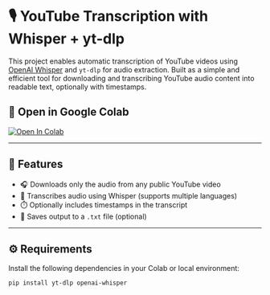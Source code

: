 # 🎙️ YouTube Transcription with Whisper + yt-dlp

This project enables automatic transcription of YouTube videos using [OpenAI Whisper](https://github.com/openai/whisper) and `yt-dlp` for audio extraction. Built as a simple and efficient tool for downloading and transcribing YouTube audio content into readable text, optionally with timestamps.

## 🔗 Open in Google Colab

[![Open In Colab](https://colab.research.google.com/assets/colab-badge.svg)](https://colab.research.google.com/github/aaryapandya12/youtube-transcription/blob/main/transcription.ipynb)

---

## 📌 Features

- 🎧 Downloads only the audio from any public YouTube video
- 📝 Transcribes audio using Whisper (supports multiple languages)
- ⏱️ Optionally includes timestamps in the transcript
- 💾 Saves output to a `.txt` file (optional)

---

## ⚙️ Requirements

Install the following dependencies in your Colab or local environment:

```bash
pip install yt-dlp openai-whisper
